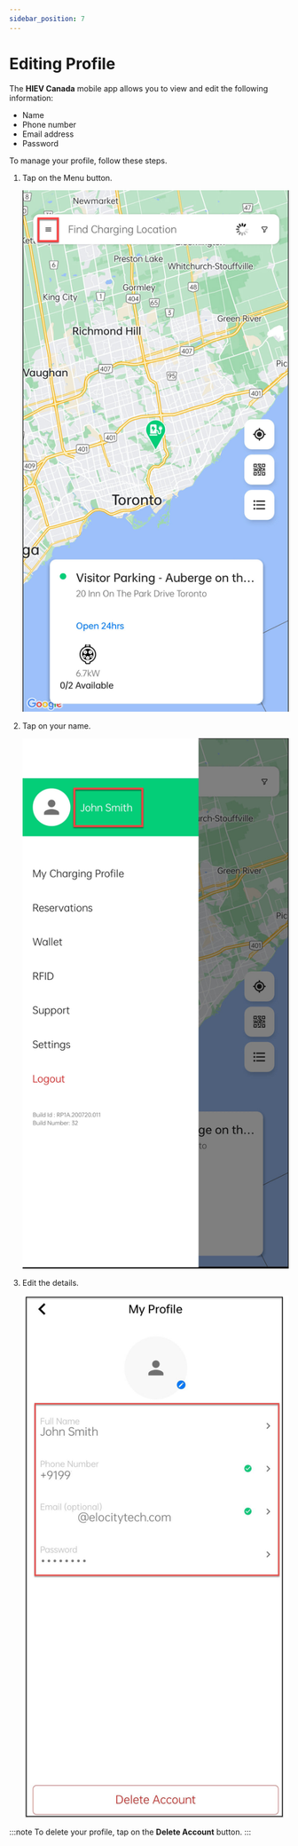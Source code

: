 ```yaml
---
sidebar_position: 7
---
```

# Editing Profile

The **HIEV Canada** mobile app allows you to view and edit the following information:

- Name
- Phone number
- Email address
- Password

To manage your profile, follow these steps.
1. Tap on the Menu button.

	![Overview](img/Menu.png)

2. Tap on your name.

	![Overview](img/MenuProfile.png)


3. Edit the details.

	![Overview](img/Profile3.jpg)


:::note
To delete your profile, tap on the **Delete Account** button.
:::